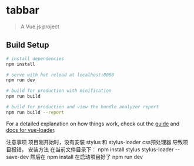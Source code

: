<!--
 * @Description: 
 * @Autor: lihaiyuan
 * @Email: lihaiyuan@goldenfintech.com.cn
 * @Date: 2020-02-12 23:04:45
 -->
# tabbar

> A Vue.js project

## Build Setup

``` bash
# install dependencies
npm install

# serve with hot reload at localhost:8080
npm run dev

# build for production with minification
npm run build

# build for production and view the bundle analyzer report
npm run build --report
```

For a detailed explanation on how things work, check out the [guide](http://vuejs-templates.github.io/webpack/) and [docs for vue-loader](http://vuejs.github.io/vue-loader).


注意事项
项目刚开始时，没有安装
stylus 和 stylus-loader 
css预处理器
导致项目报错，
安装方法
在当前文件目录下：
npm install stylus stylus-loader --save-dev
然后在 npm install 
在启动项目好了
npm run dev 
